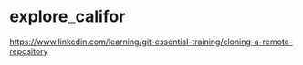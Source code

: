 # explore_califor
https://www.linkedin.com/learning/git-essential-training/cloning-a-remote-repository

